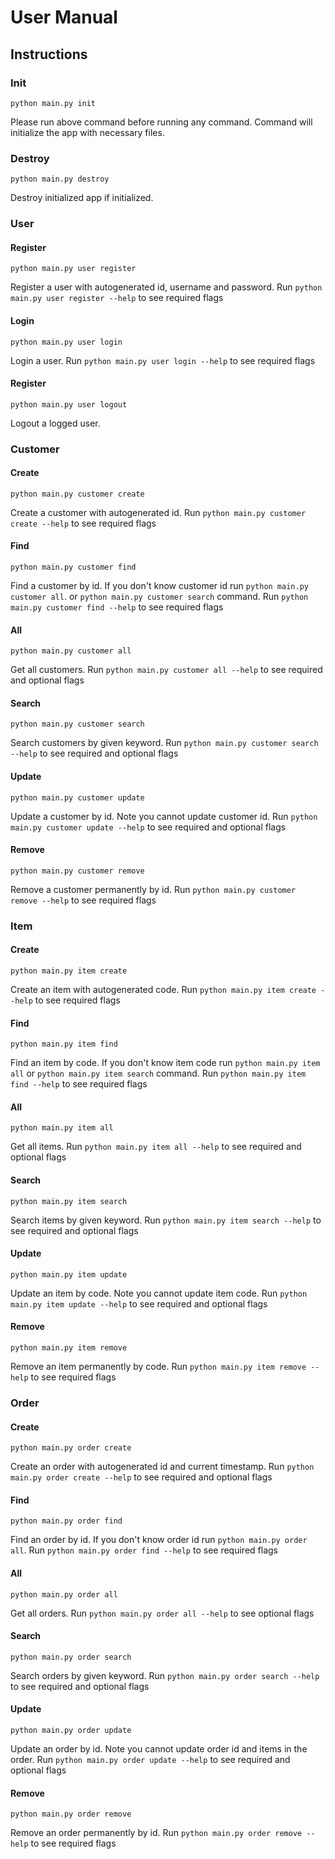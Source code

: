 # User Manual

## Instructions

### Init
```
python main.py init
```
Please run above command before running any command. Command will initialize the app with necessary files.

### Destroy
```
python main.py destroy
```
Destroy initialized app if initialized.

### User

#### Register
```
python main.py user register
```
Register a user with autogenerated id, username and password. Run ``python main.py user register --help`` to see required flags

#### Login
```
python main.py user login
```
Login a user. Run ``python main.py user login --help`` to see required flags

#### Register
```
python main.py user logout
```
Logout a logged user.

### Customer

#### Create
```
python main.py customer create
```
Create a customer with autogenerated id. Run ``python main.py customer create --help`` to see required flags

#### Find
```
python main.py customer find
```
Find a customer by id. If you don't know customer id run ``python main.py customer all``. or ``python main.py customer search`` command. Run ``python main.py customer find --help`` to see required flags

#### All
```
python main.py customer all
```
Get all customers. Run ``python main.py customer all --help`` to see required and optional flags

#### Search
```
python main.py customer search
```
Search customers by given keyword. Run ``python main.py customer search --help`` to see required and optional flags

#### Update
```
python main.py customer update
```
Update a customer by id. Note you cannot update customer id. Run ``python main.py customer update --help`` to see required and optional flags

#### Remove
```
python main.py customer remove
```
Remove a customer permanently by id. Run ``python main.py customer remove --help`` to see required flags


### Item

#### Create
```
python main.py item create
```
Create an item with autogenerated code. Run ``python main.py item create --help`` to see required flags

#### Find
```
python main.py item find
```
Find an item by code. If you don't know item code run ``python main.py item all`` or ``python main.py item search`` command. Run ``python main.py item find --help`` to see required flags

#### All
```
python main.py item all
```
Get all items. Run ``python main.py item all --help`` to see required and optional flags

#### Search
```
python main.py item search
```
Search items by given keyword. Run ``python main.py item search --help`` to see required and optional flags

#### Update
```
python main.py item update
```
Update an item by code. Note you cannot update item code. Run ``python main.py item update --help`` to see required and optional flags

#### Remove
```
python main.py item remove
```
Remove an item permanently by code. Run ``python main.py item remove --help`` to see required flags


### Order

#### Create
```
python main.py order create
```
Create an order with autogenerated id and current timestamp. Run ``python main.py order create --help`` to see required and optional flags

#### Find
```
python main.py order find
```
Find an order by id. If you don't know order id run ``python main.py order all``. Run ``python main.py order find --help`` to see required flags

#### All
```
python main.py order all
```
Get all orders. Run ``python main.py order all --help`` to see optional flags

#### Search
```
python main.py order search
```
Search orders by given keyword. Run ``python main.py order search --help`` to see required and optional flags

#### Update
```
python main.py order update
```
Update an order by id. Note you cannot update order id and items in the order. Run ``python main.py order update --help`` to see required and optional flags

#### Remove
```
python main.py order remove
```
Remove an order permanently by id. Run ``python main.py order remove --help`` to see required flags